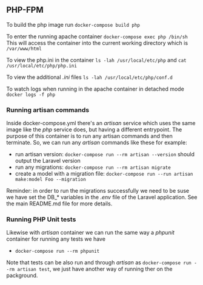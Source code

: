 ## PHP-FPM

To build the php image run `docker-compose build php`

To enter the running apache container `docker-compose exec php /bin/sh`
This will access the container into the current working directory which is `/var/www/html`

To view the php.ini in the container `ls -lah /usr/local/etc/php` and `cat /usr/local/etc/php/php.ini`

To view the additional *.ini* files `ls -lah /usr/local/etc/php/conf.d` 

To watch logs when running in the apache container in detached mode `docker logs -f php`


### Running artisan commands

Inside docker-compose.yml there's an *artisan* service which uses the same image like the *php* service does, 
but having a different entrypoint. The purpose of this container is to run any artisan commands and then terminate.
So, we can run any *artisan* commands like these for example:
- run artisan version: `docker-compose run --rm artisan --version` should output the Laravel version
- run any migrations: `docker-compose run --rm artisan migrate`
- create a model with a migration file: `docker-compose run --run artisan make:model Foo --migration`
  
Reminder: in order to run the migrations successfully we need to be suse we have set the DB_* variables in the *.env* file of the Laravel application.
See the main README.md file for more details.


### Running PHP Unit tests

Likewise with *artisan* container we can run the same way a *phpunit* container for running any tests we have
- `docker-compose run --rm phpunit`

Note that tests can be also run and through *artisan* as `docker-compose run --rm artisan test`, we just have another way of running ther on the packground.